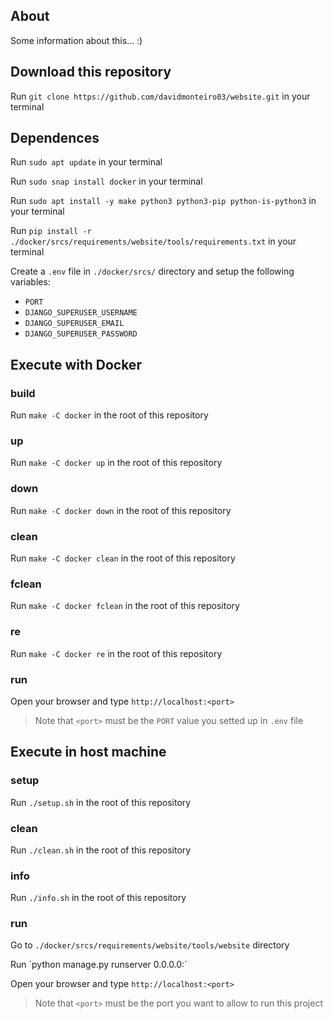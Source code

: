 ## About
<p>

Some information about this... :)

</p>

## Download this repository
<p>

Run `git clone https://github.com/davidmonteiro03/website.git` in your terminal

</p>

## Dependences
<p>

Run `sudo apt update` in your terminal

</p>
<p>

Run `sudo snap install docker` in your terminal

</p>
<p>

Run `sudo apt install -y make python3 python3-pip python-is-python3` in your terminal

</p>
<p>

Run `pip install -r ./docker/srcs/requirements/website/tools/requirements.txt` in your terminal

</p>
<p>

Create a `.env` file in `./docker/srcs/` directory and setup the following variables:
- `PORT`
- `DJANGO_SUPERUSER_USERNAME`
- `DJANGO_SUPERUSER_EMAIL`
- `DJANGO_SUPERUSER_PASSWORD`

</p>

## Execute with Docker
### build
<p>

Run `make -C docker` in the root of this repository

</p>

### up
<p>

Run `make -C docker up` in the root of this repository

</p>

### down
<p>

Run `make -C docker down` in the root of this repository

</p>

### clean
<p>

Run `make -C docker clean` in the root of this repository

</p>

### fclean
<p>

Run `make -C docker fclean` in the root of this repository

</p>

### re
<p>

Run `make -C docker re` in the root of this repository

</p>

### run
<p>

Open your browser and type `http://localhost:<port>`
> Note that `<port>` must be the `PORT` value you setted up in `.env` file

</p>

## Execute in host machine
### setup
<p>

Run `./setup.sh` in the root of this repository

</p>

### clean
<p>

Run `./clean.sh` in the root of this repository

</p>

### info
<p>

Run `./info.sh` in the root of this repository

</p>

### run
<p>

Go to `./docker/srcs/requirements/website/tools/website` directory

</p>
Run `python manage.py runserver 0.0.0.0:<port>`

</p>

Open your browser and type `http://localhost:<port>`
> Note that `<port>` must be the port you want to allow to run this project

</p>
